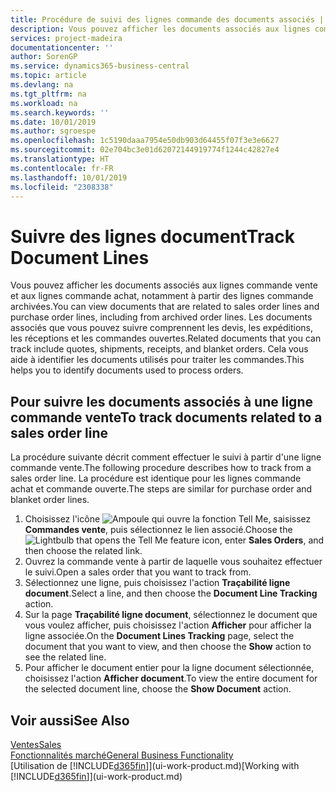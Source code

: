 ```yaml
---
title: Procédure de suivi des lignes commande des documents associés | Microsoft Docs
description: Vous pouvez afficher les documents associés aux lignes commande vente et aux lignes commande achat, notamment à partir des lignes commande archivées. Les documents associés que vous pouvez suivre comprennent les devis, les expéditions, les réceptions et les commandes ouvertes. Cela vous aide à identifier les documents utilisés pour traiter les commandes.
services: project-madeira
documentationcenter: ''
author: SorenGP
ms.service: dynamics365-business-central
ms.topic: article
ms.devlang: na
ms.tgt_pltfrm: na
ms.workload: na
ms.search.keywords: ''
ms.date: 10/01/2019
ms.author: sgroespe
ms.openlocfilehash: 1c5190daaa7954e50db903d64455f07f3e3e6627
ms.sourcegitcommit: 02e704bc3e01d62072144919774f1244c42827e4
ms.translationtype: HT
ms.contentlocale: fr-FR
ms.lasthandoff: 10/01/2019
ms.locfileid: "2308338"
---
```

# <a name="track-document-lines"></a><span data-ttu-id="c2e35-105">Suivre des lignes document</span><span class="sxs-lookup"><span data-stu-id="c2e35-105">Track Document Lines</span></span>
<span data-ttu-id="c2e35-106">Vous pouvez afficher les documents associés aux lignes commande vente et aux lignes commande achat, notamment à partir des lignes commande archivées.</span><span class="sxs-lookup"><span data-stu-id="c2e35-106">You can view documents that are related to sales order lines and purchase order lines, including from archived order lines.</span></span> <span data-ttu-id="c2e35-107">Les documents associés que vous pouvez suivre comprennent les devis, les expéditions, les réceptions et les commandes ouvertes.</span><span class="sxs-lookup"><span data-stu-id="c2e35-107">Related documents that you can track include quotes, shipments, receipts, and blanket orders.</span></span> <span data-ttu-id="c2e35-108">Cela vous aide à identifier les documents utilisés pour traiter les commandes.</span><span class="sxs-lookup"><span data-stu-id="c2e35-108">This helps you to identify documents used to process orders.</span></span>  

## <a name="to-track-documents-related-to-a-sales-order-line"></a><span data-ttu-id="c2e35-109">Pour suivre les documents associés à une ligne commande vente</span><span class="sxs-lookup"><span data-stu-id="c2e35-109">To track documents related to a sales order line</span></span>
<span data-ttu-id="c2e35-110">La procédure suivante décrit comment effectuer le suivi à partir d'une ligne commande vente.</span><span class="sxs-lookup"><span data-stu-id="c2e35-110">The following procedure describes how to track from a sales order line.</span></span> <span data-ttu-id="c2e35-111">La procédure est identique pour les lignes commande achat et commande ouverte.</span><span class="sxs-lookup"><span data-stu-id="c2e35-111">The steps are similar for purchase order and blanket order lines.</span></span>

1.  <span data-ttu-id="c2e35-112">Choisissez l'icône ![Ampoule qui ouvre la fonction Tell Me](media/ui-search/search_small.png "Dites-moi ce que vous voulez faire"), saisissez **Commandes vente**, puis sélectionnez le lien associé.</span><span class="sxs-lookup"><span data-stu-id="c2e35-112">Choose the ![Lightbulb that opens the Tell Me feature](media/ui-search/search_small.png "Tell me what you want to do") icon, enter **Sales Orders**, and then choose the related link.</span></span>  
2.  <span data-ttu-id="c2e35-113">Ouvrez la commande vente à partir de laquelle vous souhaitez effectuer le suivi.</span><span class="sxs-lookup"><span data-stu-id="c2e35-113">Open a sales order that you want to track from.</span></span>  
3.  <span data-ttu-id="c2e35-114">Sélectionnez une ligne, puis choisissez l'action **Traçabilité ligne document**.</span><span class="sxs-lookup"><span data-stu-id="c2e35-114">Select a line, and then choose the **Document Line Tracking** action.</span></span>
4. <span data-ttu-id="c2e35-115">Sur la page **Traçabilité ligne document**, sélectionnez le document que vous voulez afficher, puis choisissez l'action **Afficher** pour afficher la ligne associée.</span><span class="sxs-lookup"><span data-stu-id="c2e35-115">On the **Document Lines Tracking** page, select the document that you want to view, and then choose the **Show** action to see the related line.</span></span>
5. <span data-ttu-id="c2e35-116">Pour afficher le document entier pour la ligne document sélectionnée, choisissez l'action **Afficher document**.</span><span class="sxs-lookup"><span data-stu-id="c2e35-116">To view the entire document for the selected document line, choose the **Show Document** action.</span></span>

## <a name="see-also"></a><span data-ttu-id="c2e35-117">Voir aussi</span><span class="sxs-lookup"><span data-stu-id="c2e35-117">See Also</span></span>
[<span data-ttu-id="c2e35-118">Ventes</span><span class="sxs-lookup"><span data-stu-id="c2e35-118">Sales</span></span>](sales-manage-sales.md)  
[<span data-ttu-id="c2e35-119">Fonctionnalités marché</span><span class="sxs-lookup"><span data-stu-id="c2e35-119">General Business Functionality</span></span>](ui-across-business-areas.md)  
<span data-ttu-id="c2e35-120">[Utilisation de [!INCLUDE[d365fin](includes/d365fin_md.md)]](ui-work-product.md)</span><span class="sxs-lookup"><span data-stu-id="c2e35-120">[Working with [!INCLUDE[d365fin](includes/d365fin_md.md)]](ui-work-product.md)</span></span>
